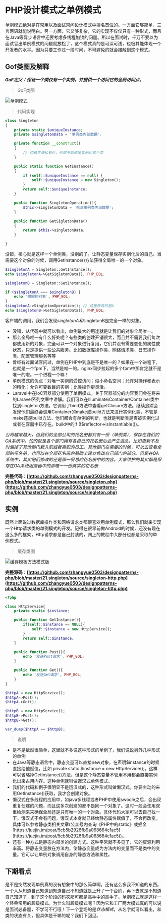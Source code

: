 # PHP设计模式之单例模式

单例模式绝对是在常用以及面试常问设计模式中排名首位的。一方面它够简单，三言两语就能说明白。另一方面，它又够复杂，它的实现不仅仅只有一种形式，而且在Java等异步语言中还要考虑多线程加锁的问题。所以在面试时，千万不要以为面试官出单例模式的问题就放松了，这个模式真的是可深可浅，也极其能体现一个开发者的水平。因为只要工作过一段时间，不可避免的就会接触到这个模式。

## Gof类图及解释

***GoF定义：保证一个类仅有一个实例，并提供一个访问它的全局访问点。***

> GoF类图

![单例模式](https://raw.githubusercontent.com/zhangyue0503/designpatterns-php/master/21.singleton/img/singleton.jpg)


> 代码实现

```php
class Singleton
{
    private static $uniqueInstance;
    private $singletonData = '单例类内部数据';

    private function __construct()
    {
        // 构造方法私有化，外部不能直接实例化这个类
    }

    public static function GetInstance()
    {
        if (self::$uniqueInstance == null) {
            self::$uniqueInstance = new Singleton();
        }
        return self::$uniqueInstance;
    }

    public function SingletonOperation(){
        $this->singletonData = '修改单例类内部数据';
    }

    public function GetSigletonData()
    {
        return $this->singletonData;
    }

}
```

没错，核心就是这样一个单例类，没别的了。让静态变量保存实例化后的自己。当需要这个对象的时候，调用GetInstance()方法获得全局唯一的一个对象。

```php
$singletonA = Singleton::GetInstance();
echo $singletonA->GetSigletonData(), PHP_EOL;

$singletonB = Singleton::GetInstance();

if ($singletonA === $singletonB) {
    echo '相同的对象', PHP_EOL;
}
$singletonA->SingletonOperation(); // 这里修改的是A
echo $singletonB->GetSigletonData(), PHP_EOL;
```

客户端的调用，我们会发现$singletonA和$singletonB是完全一样的对象。

- 没错，从代码中就可以看出，单例最大的用途就是让我们的对象全局唯一。
- 那么全局唯一有什么好处呢？有些类的创建开销很大，而且并不需要我们每次都使用新的对象，完全可以一个对象进行复用，它们并没有需要变化的属性或状态，只是提供一些公共服务。比如数据库操作类、网络请求类、日志操作类、配置管理服务等等
- 曾经有过面试官问过，单例在PHP中到底是不是唯一的？如果在一个进程下，也就是一个fpm下，当然是唯一的。nginx同步拉起的多个fpm中那肯定就不是唯一的啦。一个进程一个嘛！
- 单例模式的优点：对唯一实例的受控访问；缩小命名空间；允许对操作和表示的精化；允许可变数目的实例；比类操作更灵活。
- Laravel中在IoC容器部分使用了单例模式。关于容器部分的内容我们会在将来的Laravel系列文章中讲解。我们可以在Illuminate\Container\Container类中找到singleton方法。它调用了bind方法中查看getClosure方法。继续追踪会发现他们最终会调用Container的make或build方法来进行实例化类，不管是make还是build方法，他们都会有单例的判断，也就是判断类是否被实例化过或者在容器中已存在。build中的if (!$reflector->isInstantiable())。

*公司越来越大，但我们的全部公司的花名册都只有一份（单例类），保存在我们的OA系统中。怕的就是各个部门拥有各自己的花名册后会产生混乱，比如更新不及时漏掉了其他部门新入职或者离职的员工。其他部门在需要的时候，可以去查看全部的花名册，也可以在全部花名册的基础上建立修改自己部门的部分。但是在OA系统中，其实他们修改的还是那一份总的花名册中的内容，大家维护的其实都是保存在OA系统服务器中的那唯一一份真实的花名册*

**完整代码：[https://github.com/zhangyue0503/designpatterns-php/blob/master/21.singleton/source/singleton.php](https://github.com/zhangyue0503/designpatterns-php/blob/master/21.singleton/source/singleton.php)**

## 实例

既然上面说过数据库操作类和网络请求类都很喜欢用单例模式，那么我们就来实现一个Http请求类的单例模式的开发。记得在很早前做Android的时候，还没有现在这么多的框架，Http请求都是自己封装的，网上的教程中大部分也都是采取的单例模式。

> 缓存类图

![缓存模板方法模式版](https://raw.githubusercontent.com/zhangyue0503/designpatterns-php/master/21.singleton/img/singleton-http.jpg)


**完整源码：[https://github.com/zhangyue0503/designpatterns-php/blob/master/21.singleton/source/singleton-http.php](https://github.com/zhangyue0503/designpatterns-php/blob/master/21.singleton/source/singleton-http.php)**

```php
<?php 

class HttpService{
    private static $instance;

    public function GetInstance(){
        if(self::$instance == NULL){
            self::$instance = new HttpService();
        }
        return self::$instance;
    }

    public function Post(){
        echo '发送Post请求', PHP_EOL;
    }

    public function Get(){
        echo '发送Get请求', PHP_EOL;
    }
}

$httpA = new HttpService();
$httpA->Post();
$httpA->Get();

$httpB = new HttpService();
$httpB->Post();
$httpB->Get();

var_dump($httpA == $httpB);

```

> 说明

- 是不是依然很简单，这里就不多说这种形式的单例了，我们说说另外几种形式的单例
- 在Java等静态语言中，静态变量可以直接new对象，在声明$instance的时候直接给他赋值，比如 private static $instance = new HttpService();。这样可以省略掉GetInstance()方法，但是这个静态变量不管用不用都会直接实例化出来占用内存。这种单例就叫做饿汉式单例模式。
- 我们的代码和例子很明显不是饿汉式的，这种形式叫做懒汉式。你要主动的来用GetInstance()获取，我才会创建对象。
- 懒汉式在多线程的应用中，如java多线程或者PHP中使用swoole之后，会出现重复创建的问题，而且这多次创建的都不是同一个对象了。这时一般会使用双重检测来来确保全局还是只有唯一的一个对象。具体代码大家可以去自己找一下。饿汉式不会有问题，饿汉式本身就已经给静态属性赋值了，不会再改变。具体可以参考静态类相关文章(公众号内查询《PHP中的static》或掘金[https://juejin.im/post/5cb5b2926fb9a068664c1ac5](https://juejin.im/post/5cb5b2926fb9a068664c1ac5))。
- 还有一种方式是静态内部类的创建方式。这种平常就不多见了，它的资源利用率高。将静态变量放在方法内，使静态变量成为方法内的变量而不是类中的变量。它可以让单例对象调用自身的静态方法和属性。


## 下期看点

是不是突然发现单例真的没有想象中的那么简单啊，还有这么多我不知道的东西。一个人从知道自己知道到知道自己不知道就是上升了一个台阶，再下去就是不知道自己知道了，到了这个阶段的码农那可都是高手中的高手了。单例模式就是这样一个经典常用的超级模式。为什么叫超级模式呢？因为它和工厂两大模式真的可以说是面试必备题，不学可不行哦！下一个登场的是*状态模式*，从名字就可以看出，和类的状态有关，但具体是干嘛的呢？我们下回见。